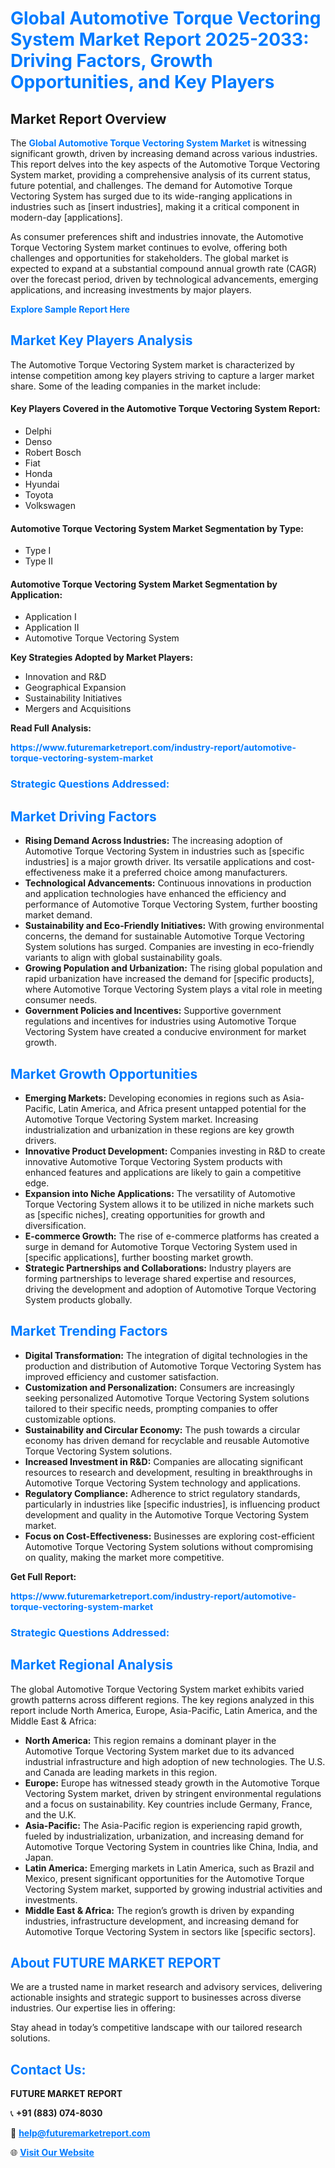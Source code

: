 <h1 style="color: #007BFF;">Global Automotive Torque Vectoring System Market Report 2025-2033: Driving Factors, Growth Opportunities, and Key Players</h1>

<section id="overview">
<h2>Market Report Overview</h2>
<p>The <a href="https://www.futuremarketreport.com/industry-report/automotive-torque-vectoring-system-market" style="color: #007BFF; text-decoration: none;"><strong>Global Automotive Torque Vectoring System Market</strong></a> is witnessing significant growth, driven by increasing demand across various industries. This report delves into the key aspects of the Automotive Torque Vectoring System market, providing a comprehensive analysis of its current status, future potential, and challenges. The demand for Automotive Torque Vectoring System has surged due to its wide-ranging applications in industries such as [insert industries], making it a critical component in modern-day [applications].</p>
<p>As consumer preferences shift and industries innovate, the Automotive Torque Vectoring System market continues to evolve, offering both challenges and opportunities for stakeholders. The global market is expected to expand at a substantial compound annual growth rate (CAGR) over the forecast period, driven by technological advancements, emerging applications, and increasing investments by major players.</p>
</section>

<section id="overview">
<p><a href="https://www.futuremarketreport.com/request-sample/reportId=113165" style="color: #007BFF; text-decoration: none;"><strong>Explore Sample Report Here</strong></a></p>
</section>

<section id="key-players">
<h2 style="color: #007BFF;">Market Key Players Analysis</h2>
<p>The Automotive Torque Vectoring System market is characterized by intense competition among key players striving to capture a larger market share. Some of the leading companies in the market include:</p>
<h4>Key Players Covered in the Automotive Torque Vectoring System Report:</h4>
<ul><li>Delphi</li><li>Denso</li><li>Robert Bosch</li><li>Fiat</li><li>Honda</li><li>Hyundai</li><li>Toyota</li><li>Volkswagen</li></ul>
<h4>Automotive Torque Vectoring System Market Segmentation by Type:</h4>
<ul><li>Type I</li><li>Type II</li></ul>

<h4>Automotive Torque Vectoring System Market Segmentation by Application:</h4>
<ul><li>Application I</li><li>Application II</li><li>Automotive Torque Vectoring System</li></ul>
<p><strong>Key Strategies Adopted by Market Players:</strong></p>
<ul>
<li>Innovation and R&D</li>
<li>Geographical Expansion</li>
<li>Sustainability Initiatives</li>
<li>Mergers and Acquisitions</li>
</ul>
</section>

<section>
<p><strong>Read Full Analysis: </strong></p><a href="https://www.futuremarketreport.com/industry-report/automotive-torque-vectoring-system-market" style="color: #007BFF; text-decoration: none;"><strong>https://www.futuremarketreport.com/industry-report/automotive-torque-vectoring-system-market</strong></a>
<h3 style="color: #007BFF;">Strategic Questions Addressed:</h3>
</section>

<section id="driving-factors">
<h2 style="color: #007BFF;">Market Driving Factors</h2>
<ul>
<li><strong>Rising Demand Across Industries:</strong> The increasing adoption of Automotive Torque Vectoring System in industries such as [specific industries] is a major growth driver. Its versatile applications and cost-effectiveness make it a preferred choice among manufacturers.</li>
<li><strong>Technological Advancements:</strong> Continuous innovations in production and application technologies have enhanced the efficiency and performance of Automotive Torque Vectoring System, further boosting market demand.</li>
<li><strong>Sustainability and Eco-Friendly Initiatives:</strong> With growing environmental concerns, the demand for sustainable Automotive Torque Vectoring System solutions has surged. Companies are investing in eco-friendly variants to align with global sustainability goals.</li>
<li><strong>Growing Population and Urbanization:</strong> The rising global population and rapid urbanization have increased the demand for [specific products], where Automotive Torque Vectoring System plays a vital role in meeting consumer needs.</li>
<li><strong>Government Policies and Incentives:</strong> Supportive government regulations and incentives for industries using Automotive Torque Vectoring System have created a conducive environment for market growth.</li>
</ul>
</section>

<section id="growth-opportunities">
<h2 style="color: #007BFF;">Market Growth Opportunities</h2>
<ul>
<li><strong>Emerging Markets:</strong> Developing economies in regions such as Asia-Pacific, Latin America, and Africa present untapped potential for the Automotive Torque Vectoring System market. Increasing industrialization and urbanization in these regions are key growth drivers.</li>
<li><strong>Innovative Product Development:</strong> Companies investing in R&D to create innovative Automotive Torque Vectoring System products with enhanced features and applications are likely to gain a competitive edge.</li>
<li><strong>Expansion into Niche Applications:</strong> The versatility of Automotive Torque Vectoring System allows it to be utilized in niche markets such as [specific niches], creating opportunities for growth and diversification.</li>
<li><strong>E-commerce Growth:</strong> The rise of e-commerce platforms has created a surge in demand for Automotive Torque Vectoring System used in [specific applications], further boosting market growth.</li>
<li><strong>Strategic Partnerships and Collaborations:</strong> Industry players are forming partnerships to leverage shared expertise and resources, driving the development and adoption of Automotive Torque Vectoring System products globally.</li>
</ul>
</section>

<section id="trending-factors">
<h2 style="color: #007BFF;">Market Trending Factors</h2>
<ul>
<li><strong>Digital Transformation:</strong> The integration of digital technologies in the production and distribution of Automotive Torque Vectoring System has improved efficiency and customer satisfaction.</li>
<li><strong>Customization and Personalization:</strong> Consumers are increasingly seeking personalized Automotive Torque Vectoring System solutions tailored to their specific needs, prompting companies to offer customizable options.</li>
<li><strong>Sustainability and Circular Economy:</strong> The push towards a circular economy has driven demand for recyclable and reusable Automotive Torque Vectoring System solutions.</li>
<li><strong>Increased Investment in R&D:</strong> Companies are allocating significant resources to research and development, resulting in breakthroughs in Automotive Torque Vectoring System technology and applications.</li>
<li><strong>Regulatory Compliance:</strong> Adherence to strict regulatory standards, particularly in industries like [specific industries], is influencing product development and quality in the Automotive Torque Vectoring System market.</li>
<li><strong>Focus on Cost-Effectiveness:</strong> Businesses are exploring cost-efficient Automotive Torque Vectoring System solutions without compromising on quality, making the market more competitive.</li>
</ul>
</section>

<section>
<p><strong>Get Full Report: </strong></p><a href="https://www.futuremarketreport.com/industry-report/automotive-torque-vectoring-system-market" style="color: #007BFF; text-decoration: none;"><strong>https://www.futuremarketreport.com/industry-report/automotive-torque-vectoring-system-market</strong></a>
<h3 style="color: #007BFF;">Strategic Questions Addressed:</h3>
</section>


<section id="regional-analysis">
<h2 style="color: #007BFF;">Market Regional Analysis</h2>
<p>The global Automotive Torque Vectoring System market exhibits varied growth patterns across different regions. The key regions analyzed in this report include North America, Europe, Asia-Pacific, Latin America, and the Middle East & Africa:</p>
<ul>
<li><strong>North America:</strong> This region remains a dominant player in the Automotive Torque Vectoring System market due to its advanced industrial infrastructure and high adoption of new technologies. The U.S. and Canada are leading markets in this region.</li>
<li><strong>Europe:</strong> Europe has witnessed steady growth in the Automotive Torque Vectoring System market, driven by stringent environmental regulations and a focus on sustainability. Key countries include Germany, France, and the U.K.</li>
<li><strong>Asia-Pacific:</strong> The Asia-Pacific region is experiencing rapid growth, fueled by industrialization, urbanization, and increasing demand for Automotive Torque Vectoring System in countries like China, India, and Japan.</li>
<li><strong>Latin America:</strong> Emerging markets in Latin America, such as Brazil and Mexico, present significant opportunities for the Automotive Torque Vectoring System market, supported by growing industrial activities and investments.</li>
<li><strong>Middle East & Africa:</strong> The region’s growth is driven by expanding industries, infrastructure development, and increasing demand for Automotive Torque Vectoring System in sectors like [specific sectors].</li>
</ul>
</section>

<footer>
<h2 style="color: #007BFF;">About FUTURE MARKET REPORT</h2>
<p>We are a trusted name in market research and advisory services, delivering actionable insights and strategic support to businesses across diverse industries. Our expertise lies in offering:</p>

<p>Stay ahead in today’s competitive landscape with our tailored research solutions.</p>

<h2 style="color: #007BFF;">Contact Us:</h2>
<p><strong>FUTURE MARKET REPORT</strong></p>
<p>📞 <strong>+91 (883) 074-8030</strong></p>
<p>📧 <strong><a href="mailto:help@futuremarketreport.com" style="color: #007BFF;">help@futuremarketreport.com</a></strong></p>
<p>🌐 <strong><a href="https://www.futuremarketreport.com/" style="color: #007BFF;">Visit Our Website</a></strong></p>
</footer>